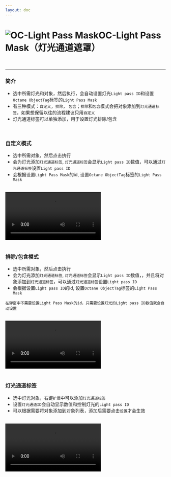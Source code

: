 ```yaml
---
layout: doc
---
```

# <span class="h1-icon"><img src="/img/oclignht pass.webp" alt="OC-Light Pass Mask"></span>OC-Light Pass Mask（灯光通道遮罩）

<br/>

---

### 简介

- 选中所需灯光和对象，然后执行，会自动设置灯光`Light pass ID`和设置`Octane ObjectTag`标签的`Light Pass Mask`
- 有三种模式：`自定义`，`排除`， `包含`；`排除`和`包含`模式会把对象添加到`灯光通道标签`，如果想保留以往的流程建议只用`自定义`
- 灯光通道标签可以单独添加，用于设置灯光排除/包含

<br/>


### 自定义模式
- 选中所需对象，然后点击执行
- 会为灯光添加`灯光通道标签`, `灯光通道标签`会显示`Light pass ID`数值，可以通过`灯光通道标签`设置`Light pass ID`
- 会根据设置`Light Pass Mask`的id, 设置`Octane ObjectTag`标签的`Light Pass Mask`

<br/>

<video controls>
  <source src="/oc-mattool/oc-mattool-1_6_light_pass_mask_1.webm" type="video/webm">
</video>

<br/>
<br/>

### 排除/包含模式
- 选中所需对象，然后点击执行
- 会为灯光添加`灯光通道标签`, `灯光通道标签`会显示`Light pass ID`数值，，并且将对象添加到`灯光通道标签`，可以通过`灯光通道标签`设置`Light pass ID`
- 会根据设置`Light pass ID`的id, 设置`Octane ObjectTag`标签的`Light Pass Mask`

```
在弹窗中不需要设置Light Pass Mask的id，只需要设置灯光的Light pass ID数值就会自动设置

```

<br/>

<video controls>
  <source src="/oc-mattool/oc-mattool-1_6_light_pass_mask_2.webm" type="video/webm">
</video>

<br/>
<br/>

### 灯光通道标签
- 选中灯光对象，右键`扩展`中可以添加`灯光通道标签`
- 设置`灯光通道ID`会自动显示数值和控制灯光的`Light pass ID`
- 可以根据需要将对象添加到对象列表，添加后需要点击`设置`才会生效

<br/>

<video controls>
  <source src="/oc-mattool/oc-mattool-1_6_light_pass_mask_3.webm" type="video/webm">
</video>

<br/>
<br/>